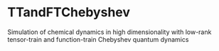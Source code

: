 # TTandFTChebyshev
Simulation of chemical dynamics in high dimensionality with low-rank tensor-train and function-train Chebyshev quantum dynamics 
